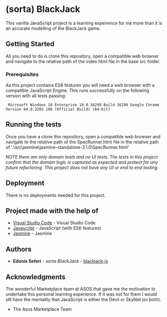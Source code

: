 # (sorta) BlackJack

This vanilla JavaScript project is a learning expeirence for me more than it is an accurate modelling of the BlackJack game.

## Getting Started

All you need to do is clone this repository, open a compatible web browser and navigate to the relative path of the index.html file in the base src folder.

### Prerequisites

As this project contains ES6 features you will need a web browser with a compatible JavaScript Engine. This runs successfully on the following version with all tests passing: 
```
 Microsoft Windows 10 Enterprise 10.0.16299 Build 16299 Google Chrome Version 64.0.3282.186 (Official Build) (64-bit)
```

## Running the tests

Once you have a clone this repository, open a compatible web browser and navigate to the relative path of the SpecRunner.html file in the relative path of '.\src\jasmine\jasmine-standalone-3.1.0\SpecRunner.html'

_NOTE there are only domain tests and no UI tests. The tests in this project confirm that the domain logic is captured as expected and protect for any future refactoring. This project does not have any UI or end to end testing._

## Deployment

There is no deployments needed for this project.

## Project made with the help of

* [Visual Studio Code](https://code.visualstudio.com/) - Visual Studio Code
* [Javascript](https://developer.mozilla.org/bm/docs/Web/JavaScript) - JavaScript (with ES6 features)
* [Jasmine](https://jasmine.github.io/) - Jasmine

## Authors

* **Edonis Seferi** - *sorta BlackJack* - [blackjack-js](https://bitbucket.org/doniseferi/blackjack-js/)


## Acknowledgments
The wonderful Marketplace team at ASOS that gave me the motivation to undertake this personal learning experience. If it was not for them I would stll have the mentality that JavaScript is either the Devil or SkyNet (or both).

* The Asos Marketplace Team